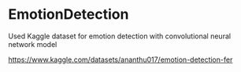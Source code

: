 # EmotionDetection
Used Kaggle dataset for emotion detection with convolutional neural network model

https://www.kaggle.com/datasets/ananthu017/emotion-detection-fer
